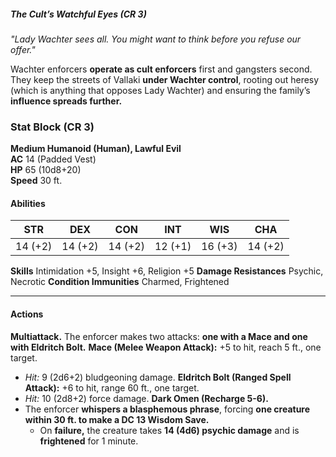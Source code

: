 ##### _The Cult’s Watchful Eyes (CR 3)_

_"Lady Wachter sees all. You might want to think before you refuse our offer."_

Wachter enforcers **operate as cult enforcers** first and gangsters second. They keep the streets of Vallaki **under Wachter control**, rooting out heresy (which is anything that opposes Lady Wachter) and ensuring the family’s **influence spreads further.**

### **Stat Block (CR 3)**

**Medium Humanoid (Human), Lawful Evil**  
**AC** 14 (Padded Vest)  
**HP** 65 (10d8+20)  
**Speed** 30 ft.

#### **Abilities**

| **STR** | **DEX** | **CON** | **INT** | **WIS** | **CHA** |
| ------- | ------- | ------- | ------- | ------- | ------- |
| 14 (+2) | 14 (+2) | 14 (+2) | 12 (+1) | 16 (+3) | 14 (+2) |
**Skills** Intimidation +5, Insight +6, Religion +5
**Damage Resistances** Psychic, Necrotic
**Condition Immunities** Charmed, Frightened

---

#### **Actions**
**Multiattack.** The enforcer makes two attacks: **one with a Mace and one with Eldritch Bolt.**
**Mace (Melee Weapon Attack):** +5 to hit, reach 5 ft., one target.
- _Hit:_ 9 (2d6+2) bludgeoning damage.
**Eldritch Bolt (Ranged Spell Attack):** +6 to hit, range 60 ft., one target.
- _Hit:_ 10 (2d8+2) force damage.
**Dark Omen (Recharge 5-6).**
- The enforcer **whispers a blasphemous phrase**, forcing **one creature within 30 ft. to make a DC 13 Wisdom Save.**
    - On **failure,** the creature takes **14 (4d6) psychic damage** and is **frightened** for 1 minute.